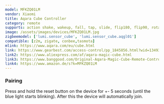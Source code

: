 ```yaml
---
model: MFKZQ01LM
vendor: Xiaomi
title: Aqara Cube Controller
category: remote
supports: action shake, wakeup, fall, tap, slide, flip180, flip90, rotate_left and rotate_right, battery
image: /assets/images/devices/MFKZQ01LM.jpg
zigbeemodel: ['lumi.sensor_cube', 'lumi.sensor_cube.aqgl01']
compatible: [z2m, zigate, conbee,tasmota]
mlink: https://www.aqara.com/eu/cube.html
link: https://www.gearbest.com/access-control/pp_1845856.html?wid=1349303
link2: https://www.aliexpress.com/af/aqara-magic-cube.html
link3: https://www.banggood.com/Original-Aqara-Magic-Cube-Remote-Controller-Sensor-Remote-Control-Switch-From-Xiaomi-Eco-System-p-1293289.html
link4: https://www.amazon.de/s?k=MFKZQ01LM
---
```

### Pairing
Press and hold the reset button on the device for +- 5 seconds (until the blue light starts blinking).
After this the device will automatically join. 
